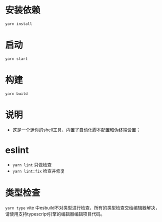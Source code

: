 # 安装依赖
`yarn install`

# 启动
`yarn start`

# 构建
`yarn build`

# 说明
- 这是一个迷你的shell工具，内置了自动化脚本配置和伪终端设置；

# eslint
- `yarn lint` 只做检查
- `yarn lint:fix` 检查并修复

# 类型检查
`yarn type`
vite 中esbuild不对类型进行检查，所有的类型检查交给编辑器解决，请使用支持typescript引擎的编辑器编辑项目代码。